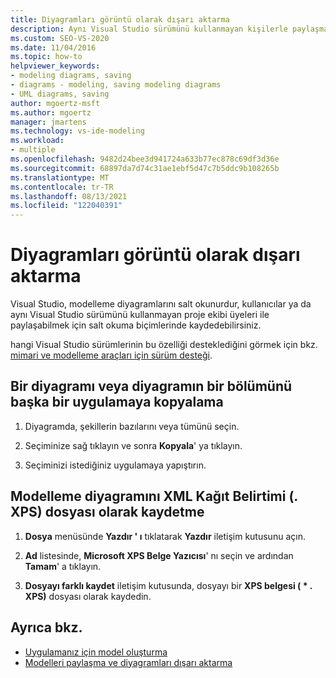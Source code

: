 ```yaml
---
title: Diyagramları görüntü olarak dışarı aktarma
description: Aynı Visual Studio sürümünü kullanmayan kişilerle paylaşmak için, modelleme diyagramlarını salt okuma biçimlerinde kaydedebilirsiniz.
ms.custom: SEO-VS-2020
ms.date: 11/04/2016
ms.topic: how-to
helpviewer_keywords:
- modeling diagrams, saving
- diagrams - modeling, saving modeling diagrams
- UML diagrams, saving
author: mgoertz-msft
ms.author: mgoertz
manager: jmartens
ms.technology: vs-ide-modeling
ms.workload:
- multiple
ms.openlocfilehash: 9482d24bee3d941724a633b77ec878c69df3d36e
ms.sourcegitcommit: 68897da7d74c31ae1ebf5d47c7b5ddc9b108265b
ms.translationtype: MT
ms.contentlocale: tr-TR
ms.lasthandoff: 08/13/2021
ms.locfileid: "122040391"
---
```

# <a name="export-diagrams-as-images"></a>Diyagramları görüntü olarak dışarı aktarma

Visual Studio, modelleme diyagramlarını salt okunurdur, kullanıcılar ya da aynı Visual Studio sürümünü kullanmayan proje ekibi üyeleri ile paylaşabilmek için salt okuma biçimlerinde kaydedebilirsiniz.

hangi Visual Studio sürümlerinin bu özelliği desteklediğini görmek için bkz. [mimari ve modelleme araçları için sürüm desteği](../modeling/analyze-and-model-your-architecture.md#VersionSupport).

## <a name="copy-a-diagram-or-part-of-a-diagram-to-another-application"></a>Bir diyagramı veya diyagramın bir bölümünü başka bir uygulamaya kopyalama

1. Diyagramda, şekillerin bazılarını veya tümünü seçin.

2. Seçiminize sağ tıklayın ve sonra **Kopyala**' ya tıklayın.

3. Seçiminizi istediğiniz uygulamaya yapıştırın.

## <a name="save-a-modeling-diagram-as-an-xml-paper-specification-xps-file"></a>Modelleme diyagramını XML Kağıt Belirtimi (. XPS) dosyası olarak kaydetme

1. **Dosya** menüsünde **Yazdır ' ı** tıklatarak **Yazdır** iletişim kutusunu açın.

2. **Ad** listesinde, **Microsoft XPS Belge Yazıcısı**' nı seçin ve ardından **Tamam**' a tıklayın.

3. **Dosyayı farklı kaydet** iletişim kutusunda, dosyayı bir **XPS belgesi ( \* . XPS)** dosyası olarak kaydedin.

## <a name="see-also"></a>Ayrıca bkz.

- [Uygulamanız için model oluşturma](../modeling/create-models-for-your-app.md)
- [Modelleri paylaşma ve diyagramları dışarı aktarma](../modeling/share-models-and-exporting-diagrams.md)
